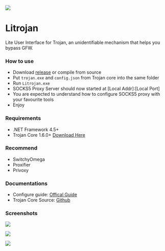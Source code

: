 ![](https://i.imgur.com/am6arbP.png)

# Litrojan
Lite User Interface for Trojan, an unidentifiable mechanism that helps you bypass GFW.

### How to use
- Download [release](https://github.com/LimiQS/Litrojan/releases/latest) or compile from source
- Put ``trojan.exe`` and ``config.json`` from Trojan core into the same folder
- Run ``Litrojan.exe``
- SOCKS5 Proxy Server should now started at \[Local Addr\]:\[Local Port\]
- You are expected to understand how to configure SOCKS5 proxy with your favourite tools
- Enjoy

### Requirements  
- .NET Framework 4.5+
- Trojan Core 1.6.0+ [Download Here](https://github.com/trojan-gfw/trojan/releases/latest)

### Recommend
- SwitchyOmega
- Proxifier
- Privoxy

### Documentations
- Configure guide: [Offical Guide](https://trojan-gfw.github.io/trojan/config)
- Trojan Core Source: [Github](https://github.com/trojan-gfw/trojan)

### Screenshots
![](https://i.imgur.com/veoOkoJ.png)

![](https://i.imgur.com/wwU2Wzd.png)

![](https://i.imgur.com/bfzFouz.png)
